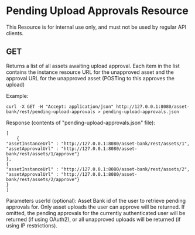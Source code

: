 # Pending Upload Approvals Resource
This Resource is for internal use only, and must not be used by regular API clients.
## GET
Returns a list of all assets awaiting upload approval. Each item in the list contains the instance resource URL for the unapproved asset and the approval URL for the unapproved asset (POSTing to this approves the upload)

Example:
```
curl -X GET -H "Accept: application/json" http://127.0.0.1:8080/asset-bank/rest/pending-upload-approvals > pending-upload-approvals.json
```

Response (contents of "pending-upload-approvals.json" file):
```
[
	{
"assetInstanceUrl" : "http://127.0.0.1:8080/asset-bank/rest/assets/1",
"assetApprovalUrl" : "http://127.0.0.1:8080/asset-bank/rest/assets/1/approve"}
},
{
"assetInstanceUrl" : "http://127.0.0.1:8080/asset-bank/rest/assets/2",
"assetApprovalUrl" : "http://127.0.0.1:8080/asset-bank/rest/assets/2/approve"}
}
]
```

Parameters
userId (optional): Asset Bank id of the user to retrieve pending approvals for. Only asset uploads the user can approve will be returned. If omitted, the pending approvals for the currently authenticated user will be returned (if using OAuth2), or all unapproved uploads will be returned (if using IP restrictions).
